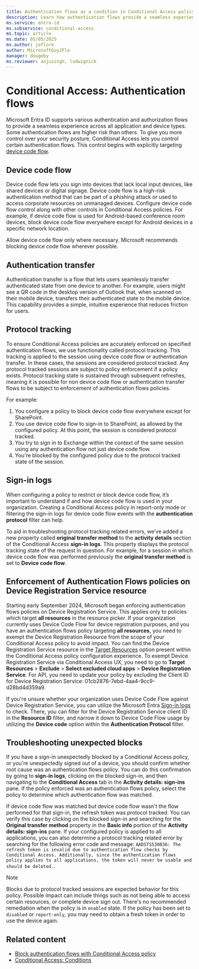 ```yaml
---
title: Authentication flows as a condition in Conditional Access policy
description: Learn how authentication flows provide a seamless experience across all application and device types
ms.service: entra-id
ms.subservice: conditional-access
ms.topic: article
ms.date: 05/05/2025
ms.author: joflore
author: MicrosoftGuyJFlo
manager: dougeby
ms.reviewer: anjusingh, ludwignick
---
```

# Conditional Access: Authentication flows

Microsoft Entra ID supports various authentication and authorization flows to provide a seamless experience across all application and device types. Some authentication flows are higher risk than others. To give you more control over your security posture, Conditional Access lets you control certain authentication flows. This control begins with explicitly targeting [device code flow](../../identity-platform/v2-oauth2-device-code.md).

## Device code flow

Device code flow lets you sign into devices that lack local input devices, like shared devices or digital signage. Device code flow is a high-risk authentication method that can be part of a phishing attack or used to access corporate resources on unmanaged devices. Configure device code flow control along with other controls in Conditional Access policies. For example, if device code flow is used for Android-based conference room devices, block device code flow everywhere except for Android devices in a specific network location. 

Allow device code flow only where necessary. Microsoft recommends blocking device code flow wherever possible.

## Authentication transfer

Authentication transfer is a flow that lets users seamlessly transfer authenticated state from one device to another. For example, users might see a QR code in the desktop version of Outlook that, when scanned on their mobile device, transfers their authenticated state to the mobile device. This capability provides a simple, intuitive experience that reduces friction for users.  

## Protocol tracking 

To ensure Conditional Access policies are accurately enforced on specified authentication flows, we use functionality called protocol tracking. This tracking is applied to the session using device code flow or authentication transfer. In these cases, the sessions are considered protocol tracked. Any protocol tracked sessions are subject to policy enforcement if a policy exists. Protocol tracking state is sustained through subsequent refreshes, meaning it is possible for non device code flow or authentication transfer flows to be subject to enforcement of authentication flows policies.  

For example: 

1. You configure a policy to block device code flow everywhere except for SharePoint. 
1. You use device code flow to sign-in to SharePoint, as allowed by the configured policy. At this point, the session is considered protocol tracked.
1. You try to sign in to Exchange within the context of the same session using any authentication flow not just device code flow. 
1. You're blocked by the configured policy due to the protocol tracked state of the session.   

## Sign-in logs  

When configuring a policy to restrict or block device code flow, it’s important to understand if and how device code flow is used in your organization. Creating a Conditional Access policy in report-only mode or filtering the sign-in logs for device code flow events with the **authentication protocol** filter can help.

To aid in troubleshooting protocol tracking related errors, we’ve added a new property called **original transfer method** to the **activity details** section of the Conditional Access **sign-in logs**. This property displays the protocol tracking state of the request in question. For example, for a session in which device code flow was performed previously the **original transfer method** is set to **Device code flow**.

## Enforcement of Authentication Flows policies on Device Registration Service resource

Starting early September 2024, Microsoft began enforcing authentication flows policies on Device Registration Service. This applies only to policies which target **all resources** in the resource picker. If your organization currently uses Device Code Flow for device registration purposes, and you have an authentication flows policy targeting **all resources**, you need to exempt the Device Registration Resource from the scope of your Conditional Access policy to avoid impact. You can find the Device Registration Service resource in the [Target Resources](concept-conditional-access-cloud-apps.md) option present within the Conditional Access policy configuration experience. To exempt Device Registration Service via Conditional Access UX, you need to go to **Target Resources** > **Exclude** > **Select excluded cloud apps** > **Device Registration Service**. For API, you need to update your policy by excluding the Client ID for Device Registration Service: 01cb2876-7ebd-4aa4-9cc9-d28bd4d359a9. 

If you're unsure whether your organization uses Device Code Flow against Device Registration Service, you can utilize the Microsoft Entra [Sign-in logs](../monitoring-health/concept-sign-ins.md) to check. There, you can filter for the Device Registration Service client ID in the **Resource ID** filter, and narrow it down to Device Code Flow usage by utilizing the **Device code** option within the **Authentication Protocol** filter.

## Troubleshooting unexpected blocks 

If you have a sign-in unexpectedly blocked by a Conditional Access policy, or you're unexpectedly signed out of a device, you should confirm whether root cause was an authentication flows policy. You can do this confirmation by going to **sign-in logs**, clicking on the blocked sign-in, and then navigating to the **Conditional Access** tab in the **Activity details: sign-ins** pane. If the policy enforced was an authentication flows policy, select the policy to determine which authentication flow was matched.

If device code flow was matched but device code flow wasn't the flow performed for that sign-in, the refresh token was protocol tracked. You can verify this case by clicking on the blocked sign-in and searching for the **Original transfer method** property in the **Basic info** portion of the **Activity details: sign-ins** pane. If your configured policy is applied to all applications, you can also determine a protocol tracking related error by searching for the following error code and message: `AADSTS530036: The refresh token is invalid due to authentication flow checks by Conditional Access. Additionally, since the authentication flows policy applies to all applications, the token will never be usable and should be deleted.`.

> [!NOTE]
> Blocks due to protocol tracked sessions are expected behavior for this policy. Possible impact can include things such as not being able to access certain resources, or complete device sign out. There's no recommended remediation when the policy is in `enabled` state. If the policy has been set to `disabled` or `report-only`, you may need to obtain a fresh token in order to use the device again.    

## Related content

- [Block authentication flows with Conditional Access policy](policy-block-authentication-flows.md)
- [Conditional Access: Conditions](concept-conditional-access-conditions.md)
